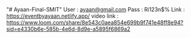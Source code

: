 "# Ayaan-Final-SMIT" 
User : ayaan@gmail.com
Pass : Ri123n$%
Link : https://eventbyayaan.netlify.app/
video link : https://www.loom.com/share/8e543c0aea854e699b9f741e48ff8e94?sid=e4330b6e-585b-4e6d-8d9e-a5895f6869a2
